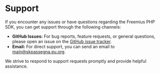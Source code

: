 # Support

If you encounter any issues or have questions regarding the Freemius PHP SDK, you can get support through the following channels:

- **GitHub Issues:** For bug reports, feature requests, or general questions, please open an issue on the [GitHub issue tracker](https://github.com/skpassegna/freemius-php-sdk/issues). 
- **Email:** For direct support, you can send an email to [main@skpassegna.eu.org](mailto:main@skpassegna.eu.org).

We strive to respond to support requests promptly and provide helpful assistance. 